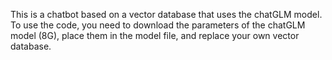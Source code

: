 This is a chatbot based on a vector database that uses the chatGLM model. To use the code, you need to download the parameters of the chatGLM model (8G), place them in the model file, and replace your own vector database.
